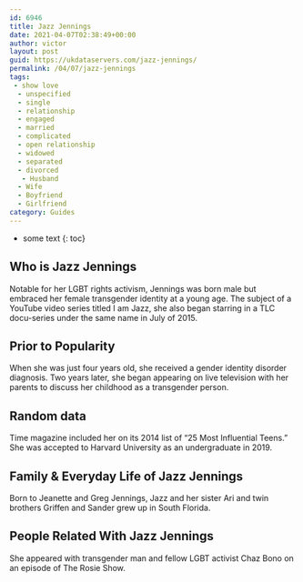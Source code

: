 ```yaml
---
id: 6946
title: Jazz Jennings
date: 2021-04-07T02:38:49+00:00
author: victor
layout: post
guid: https://ukdataservers.com/jazz-jennings/
permalink: /04/07/jazz-jennings
tags:
 - show love
  - unspecified
  - single
  - relationship
  - engaged
  - married
  - complicated
  - open relationship
  - widowed
  - separated
  - divorced
   - Husband
  - Wife
  - Boyfriend
  - Girlfriend
category: Guides
---
```


* some text
{: toc}


## Who is Jazz Jennings



Notable for her LGBT rights activism, Jennings was born male but embraced her female transgender identity at a young age. The subject of a YouTube video series titled I am Jazz, she also began starring in a TLC docu-series under the same name in July of 2015.

                
                
                
## Prior to Popularity



When she was just four years old, she received a gender identity disorder diagnosis. Two years later, she began appearing on live television with her parents to discuss her childhood as a transgender person.

                
                
                
## Random data



Time magazine included her on its 2014 list of &#8220;25 Most Influential Teens.&#8221; She was accepted to Harvard University as an undergraduate in 2019. 

                
                
                
## Family & Everyday Life of Jazz Jennings



Born to Jeanette and Greg Jennings, Jazz and her sister Ari and twin brothers Griffen and Sander grew up in South Florida.

                
                
                
## People Related With Jazz Jennings



She appeared with transgender man and fellow LGBT activist Chaz Bono on an episode of The Rosie Show.

                
              
            
          
          
          